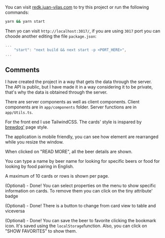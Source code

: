 You can visit [redk.juan-vilas.com](https://redk.juan-vilas.com) to try this
project or run the following commands:

```bash
yarn && yarn start
```

Then yo can visit `http://localhost:3017/`, if you are using `3017` port you can
choode another editing the file `package.json`:

```js
...
    "start": "next build && next start -p <PORT_HERE>",
...
```

## Comments

I have created the project in a way that gets the data through the server. The
API is public, but I have made it in a way considering it to be private, that's
why the data is obtained through the server.

There are server components as well as client components. Client components are
in `app/components` folder. Server functions are in `app/Utils.ts`.

For the front end I use TailwindCSS. The cards' style is inspared by
[brewdog'](https://www.brewdog.com/usa) page style.

The application is mobile friendly, you can see how element are rearranged while
you resize the window.

When clicked on "READ MORE", all the beer details are shown.

You can type a name by beer name for looking for specific beers or food for
looking by food pairing in English.

A maximum of 10 cards or rows is shown per page.

(Optional) - Done! You can select properties on the menu to show specific
information on cards. To remove them you can click on the tiny attribute' badge

(Optional) - Done! There is a button to change from card view to table and
viceversa

(Optional) - Done! You can save the beer to favorite clicking the bookmark icon.
It's saved using the `localStorage`function. Also, you can click on "SHOW
FAVORITES" to show them.
